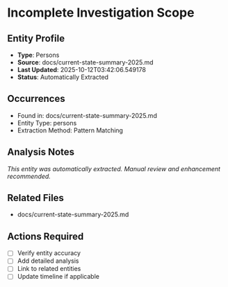 # Incomplete Investigation Scope

## Entity Profile
- **Type**: Persons
- **Source**: docs/current-state-summary-2025.md
- **Last Updated**: 2025-10-12T03:42:06.549178
- **Status**: Automatically Extracted

## Occurrences
- Found in: docs/current-state-summary-2025.md
- Entity Type: persons
- Extraction Method: Pattern Matching

## Analysis Notes
*This entity was automatically extracted. Manual review and enhancement recommended.*

## Related Files
- docs/current-state-summary-2025.md

## Actions Required
- [ ] Verify entity accuracy
- [ ] Add detailed analysis
- [ ] Link to related entities
- [ ] Update timeline if applicable
